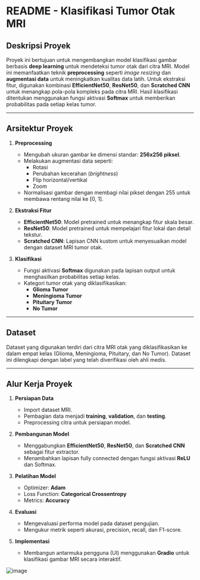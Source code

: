 # README - Klasifikasi Tumor Otak MRI

## Deskripsi Proyek
Proyek ini bertujuan untuk mengembangkan model klasifikasi gambar berbasis **deep learning** untuk mendeteksi tumor otak dari citra MRI. Model ini memanfaatkan teknik **preprocessing** seperti *image resizing* dan **augmentasi data** untuk meningkatkan kualitas data latih. Untuk ekstraksi fitur, digunakan kombinasi **EfficientNet50**, **ResNet50**, dan **Scratched CNN** untuk menangkap pola-pola kompleks pada citra MRI. Hasil klasifikasi ditentukan menggunakan fungsi aktivasi **Softmax** untuk memberikan probabilitas pada setiap kelas tumor.

---

## Arsitektur Proyek
1. **Preprocessing**
   - Mengubah ukuran gambar ke dimensi standar: **256x256 piksel**.
   - Melakukan augmentasi data seperti:
     - Rotasi
     - Perubahan kecerahan (*brightness*)
     - Flip horizontal/vertikal
     - Zoom
   - Normalisasi gambar dengan membagi nilai piksel dengan 255 untuk membawa rentang nilai ke [0, 1].

2. **Ekstraksi Fitur**
   - **EfficientNet50**: Model pretrained untuk menangkap fitur skala besar.
   - **ResNet50**: Model pretrained untuk mempelajari fitur lokal dan detail tekstur.
   - **Scratched CNN**: Lapisan CNN kustom untuk menyesuaikan model dengan dataset MRI tumor otak.

3. **Klasifikasi**
   - Fungsi aktivasi **Softmax** digunakan pada lapisan output untuk menghasilkan probabilitas setiap kelas.
   - Kategori tumor otak yang diklasifikasikan:
     - **Glioma Tumor**
     - **Meningioma Tumor**
     - **Pituitary Tumor**
     - **No Tumor**

---

## Dataset
Dataset yang digunakan terdiri dari citra MRI otak yang diklasifikasikan ke dalam empat kelas (Glioma, Meningioma, Pituitary, dan No Tumor). Dataset ini dilengkapi dengan label yang telah diverifikasi oleh ahli medis.

---

## Alur Kerja Proyek
1. **Persiapan Data**
   - Import dataset MRI.
   - Pembagian data menjadi **training**, **validation**, dan **testing**.
   - Preprocessing citra untuk persiapan model.

2. **Pembangunan Model**
   - Menggabungkan **EfficientNet50**, **ResNet50**, dan **Scratched CNN** sebagai fitur extractor.
   - Menambahkan lapisan fully connected dengan fungsi aktivasi **ReLU** dan Softmax.

3. **Pelatihan Model**
   - Optimizer: **Adam**
   - Loss Function: **Categorical Crossentropy**
   - Metrics: **Accuracy**

4. **Evaluasi**
   - Mengevaluasi performa model pada dataset pengujian.
   - Mengukur metrik seperti akurasi, precision, recall, dan F1-score.

5. **Implementasi**
   - Membangun antarmuka pengguna (UI) menggunakan **Gradio** untuk klasifikasi gambar MRI secara interaktif.

![image](https://github.com/user-attachments/assets/cd84c3b3-54fd-4888-8b3e-cc840d4a71ff)

